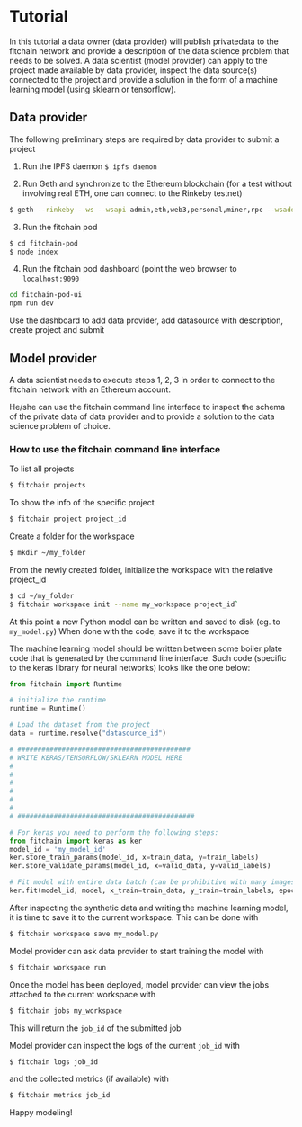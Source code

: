 # Tutorial

In this tutorial a data owner (data provider) will publish privatedata to the fitchain network and provide a description of the 
data science problem that needs to be solved. 
A data scientist (model provider) can apply to the project made available by data provider, inspect the data source(s) connected
to the project and provide a solution in the form of a machine learning model (using sklearn or tensorflow).

## Data provider
The following preliminary steps are required by data provider to submit a project

1. Run the IPFS daemon
`$ ipfs daemon`

2. Run Geth and synchronize to the Ethereum blockchain (for a test without involving real ETH, one can
connect to the Rinkeby testnet)

```bash
$ geth --rinkeby --ws --wsapi admin,eth,web3,personal,miner,rpc --wsaddr localhost --wsorigins="*"
```

3. Run the fitchain pod

```bash
$ cd fitchain-pod
$ node index
```

4. Run the fitchain pod dashboard (point the web browser to `localhost:9090`

```bash
cd fitchain-pod-ui
npm run dev
```

Use the dashboard to add data provider, add datasource with description, create project and submit

## Model provider

A data scientist needs to execute steps 1, 2, 3 in order to connect to the fitchain network with an Ethereum account.

He/she can use the fitchain command line interface to inspect the schema of the private data of data provider and 
to provide a solution to the data science problem of choice. 


### How to use the fitchain command line interface

To list all projects

```bash
$ fitchain projects
```

To show the info of the specific project

```bash
$ fitchain project project_id
```

Create a folder for the workspace

```bash
$ mkdir ~/my_folder
```

From the newly created folder, initialize the workspace with the relative project_id

```bash
$ cd ~/my_folder 
$ fitchain workspace init --name my_workspace project_id`
```

At this point a new Python model can be written and saved to disk (eg. to `my_model.py`) 
When done with the code, save it to the workspace

The machine learning model should be written between some boiler plate code that is generated by the command line 
interface. 
Such code (specific to the keras library for neural networks) looks like the one below:

```Python
from fitchain import Runtime

# initialize the runtime
runtime = Runtime()

# Load the dataset from the project
data = runtime.resolve("datasource_id")

# ###########################################
# WRITE KERAS/TENSORFLOW/SKLEARN MODEL HERE
#
#
#
#
#
# 
# ############################################

# For keras you need to perform the following steps:
from fitchain import keras as ker
model_id = 'my_model_id'
ker.store_train_params(model_id, x=train_data, y=train_labels)
ker.store_validate_params(model_id, x=valid_data, y=valid_labels)

# Fit model with entire data batch (can be prohibitive with many images)
ker.fit(model_id, model, x_train=train_data, y_train=train_labels, epochs=epochs)

```

After inspecting the synthetic data and writing the machine learning model, it is time to save it to the current workspace.
This can be done with

```bash
$ fitchain workspace save my_model.py
```

Model provider can ask data provider to start training the model with 

```bash
$ fitchain workspace run
```

Once the model has been deployed, model provider can view the jobs attached to the current workspace with

```bash
$ fitchain jobs my_workspace 
```
This will return the `job_id` of the submitted job


Model provider can inspect the logs of the current `job_id` with 

```bash
$ fitchain logs job_id
```

and the collected metrics (if available) with 

```bash
$ fitchain metrics job_id
```


Happy modeling!
